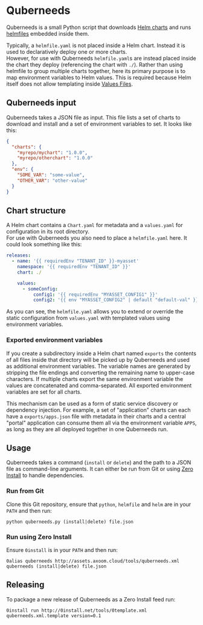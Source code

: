 # Quberneeds

Quberneeds is a small Python script that downloads [Helm charts](https://github.com/kubernetes/helm/blob/master/docs/charts.md) and runs [helmfiles](https://github.com/roboll/helmfile) embedded inside them.

Typically, a `helmfile.yaml` is not placed inside a Helm chart. Instead it is used to declaratively deploy one or more charts.  
However, for use with Quberneeds `helmfile.yaml`s are instead placed inside the chart they deploy (referencing the chart with `./`). Rather than using helmfile to group multiple charts together, here its primary purpose is to map environment variables to Helm values. This is required because Helm itself does not allow templating inside [Values Files](https://github.com/kubernetes/helm/blob/master/docs/chart_template_guide/values_files.md).

## Quberneeds input

Quberneeds takes a JSON file as input. This file lists a set of charts to download and install and a set of environment variables to set. It looks like this:

```json
{
  "charts": {
    "myrepo/mychart": "1.0.0",
    "myrepo/otherchart": "1.0.0"
  },
  "env": {
    "SOME_VAR": "some-value",
    "OTHER_VAR": "other-value"
  }
}
```

## Chart structure

A Helm chart contains a `Chart.yaml` for metadata and a `values.yaml` for configuration in its root directory.  
For use with Quberneeds you also need to place a `helmfile.yaml` here. It could look something like this:

```yaml
releases:
  - name: '{{ requiredEnv "TENANT_ID" }}-myasset'
    namespace: '{{ requiredEnv "TENANT_ID" }}'
    chart: ./

    values:
      - someConfig:
          config1: '{{ requiredEnv "MYASSET_CONFIG1" }}'
          config2: '{{ env "MYASSET_CONFIG2" | default "default-val" }}'
```

As you can see, the `helmfile.yaml` allows you to extend or override the static configuration from `values.yaml` with templated values using environment variables.

### Exported environment variables

If you create a subdirectory inside a Helm chart named `exports` the contents of all files inside that directory will be picked up by Quberneeds and used as additional environment variables. The variable names are generated by stripping the file endings and converting the remaining name to upper-case characters. If multiple charts export the same environment variable the values are concatenated and comma-separated. All exported environment variables are set for all charts.

This mechanism can be used as a form of static service discovery or dependency injection. For example, a set of "application" charts can each have a `exports/apps.json` file with metadata in their charts and a central "portal" application can consume them all via the environment variable `APPS`, as long as they are all deployed together in one Quberneeds run.

## Usage

Quberneeds takes a command (`install` or `delete`) and the path to a JSON file as command-line arguments. It can either be run from Git or using [Zero Install](http://0install.net/) to handle dependencies.

### Run from Git

Clone this Git repository, ensure that `python`, `helmfile` and `helm` are in your `PATH` and then run:

    python quberneeds.py (install|delete) file.json

### Run using Zero Install

Ensure `0install` is in your `PATH` and then run:

    0alias quberneeds http://assets.axoom.cloud/tools/quberneeds.xml
    quberneeds (install|delete) file.json

## Releasing

To package a new release of Quberneeds as a Zero Install feed run:

    0install run http://0install.net/tools/0template.xml quberneeds.xml.template version=0.1
